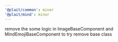 ```yaml
---
'@plait/common': minor
'@plait/mind': minor
---
```


remove the some logic in ImageBaseComponent and MindEmojiBaseComponent to try remove base class
